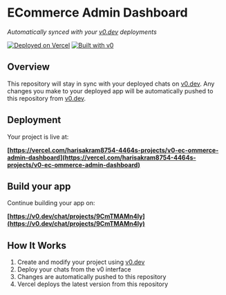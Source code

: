 # ECommerce Admin Dashboard

*Automatically synced with your [v0.dev](https://v0.dev) deployments*

[![Deployed on Vercel](https://img.shields.io/badge/Deployed%20on-Vercel-black?style=for-the-badge&logo=vercel)](https://vercel.com/harisakram8754-4464s-projects/v0-ec-ommerce-admin-dashboard)
[![Built with v0](https://img.shields.io/badge/Built%20with-v0.dev-black?style=for-the-badge)](https://v0.dev/chat/projects/9CmTMAMn4ly)

## Overview

This repository will stay in sync with your deployed chats on [v0.dev](https://v0.dev).
Any changes you make to your deployed app will be automatically pushed to this repository from [v0.dev](https://v0.dev).

## Deployment

Your project is live at:

**[https://vercel.com/harisakram8754-4464s-projects/v0-ec-ommerce-admin-dashboard](https://vercel.com/harisakram8754-4464s-projects/v0-ec-ommerce-admin-dashboard)**

## Build your app

Continue building your app on:

**[https://v0.dev/chat/projects/9CmTMAMn4ly](https://v0.dev/chat/projects/9CmTMAMn4ly)**

## How It Works

1. Create and modify your project using [v0.dev](https://v0.dev)
2. Deploy your chats from the v0 interface
3. Changes are automatically pushed to this repository
4. Vercel deploys the latest version from this repository